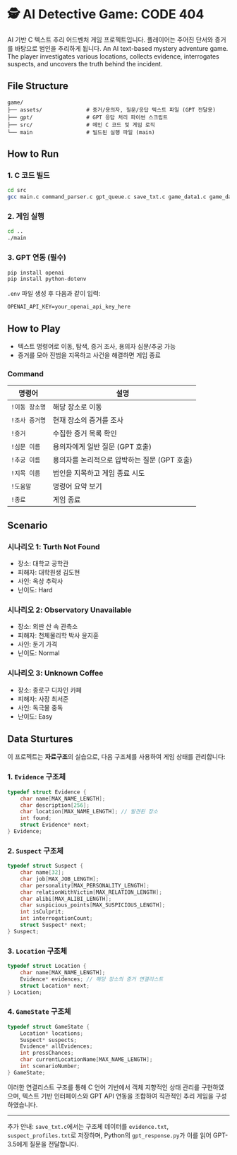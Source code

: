 # 🕵️ AI Detective Game: CODE 404

AI 기반 C 텍스트 추리 어드벤처 게임 프로젝트입니다. 플레이어는 주어진 단서와 증거를 바탕으로 범인을 추리하게 됩니다.
An AI text-based mystery adventure game. The player investigates various locations, collects evidence, interrogates suspects, and uncovers the truth behind the incident.

## File Structure

```
game/
├── assets/              # 증거/용의자, 질문/응답 텍스트 파일 (GPT 전달용)
├── gpt/                 # GPT 응답 처리 파이썬 스크립트
├── src/                 # 메인 C 코드 및 게임 로직
└── main                 # 빌드된 실행 파일 (main)
```

## How to Run

### 1. C 코드 빌드

```bash
cd src
gcc main.c command_parser.c gpt_queue.c save_txt.c game_data1.c game_data2.c game_data3.c -o ../main
```

### 2. 게임 실행

```bash
cd ..
./main
```

### 3. GPT 연동 (필수)

```bash
pip install openai
pip install python-dotenv
```

`.env` 파일 생성 후 다음과 같이 입력:

```
OPENAI_API_KEY=your_openai_api_key_here
```

## How to Play

* 텍스트 명령어로 이동, 탐색, 증거 조사, 용의자 심문/추궁 가능
* 증거를 모아 진범을 지목하고 사건을 해결하면 게임 종료

### Command

| 명령어             | 설명                          |
| --------------- | --------------------------- |
| `!이동 장소명`      | 해당 장소로 이동                   |
| `!조사 증거명`        | 현재 장소의 증거를 조사               |
| `!증거`           | 수집한 증거 목록 확인                |
| `!심문 이름`        | 용의자에게 일반 질문 (GPT 호출)        |
| `!추궁 이름`        | 용의자를 논리적으로 압박하는 질문 (GPT 호출) |
| `!지목 이름`        | 범인을 지목하고 게임 종료 시도           |
| `!도움말`          | 명령어 요약 보기                   |
| `!종료`            | 게임 종료                       |

## Scenario

### 시나리오 1: Turth Not Found

* 장소: 대학교 공학관
* 피해자: 대학원생 김도현
* 사인: 옥상 추락사
* 난이도: Hard

### 시나리오 2: Observatory Unavailable

* 장소: 외딴 산 속 관측소
* 피해자: 천체물리학 박사 윤지훈
* 사인: 둔기 가격
* 난이도: Normal

### 시나리오 3: Unknown Coffee

* 장소: 종로구 디자인 카페
* 피해자: 사장 최서준
* 사인: 독극물 중독
* 난이도: Easy

## Data Sturtures

이 프로젝트는 **자료구조**의 실습으로, 다음 구조체를 사용하여 게임 상태를 관리합니다:

### 1. `Evidence` 구조체

```c
typedef struct Evidence {
    char name[MAX_NAME_LENGTH];
    char description[256];
    char location[MAX_NAME_LENGTH]; // 발견된 장소
    int found;
    struct Evidence* next;
} Evidence;
```

### 2. `Suspect` 구조체

```c
typedef struct Suspect {
    char name[32];
    char job[MAX_JOB_LENGTH];
    char personality[MAX_PERSONALITY_LENGTH];
    char relationWithVictim[MAX_RELATION_LENGTH];
    char alibi[MAX_ALIBI_LENGTH];
    char suspicious_points[MAX_SUSPICIOUS_LENGTH];
    int isCulprit;
    int interrogationCount;
    struct Suspect* next;
} Suspect;
```

### 3. `Location` 구조체

```c
typedef struct Location {
    char name[MAX_NAME_LENGTH];
    Evidence* evidences; // 해당 장소의 증거 연결리스트
    struct Location* next;
} Location;
```

### 4. `GameState` 구조체

```c
typedef struct GameState {
    Location* locations;
    Suspect* suspects;
    Evidence* allEvidences;
    int pressChances;
    char currentLocationName[MAX_NAME_LENGTH];
    int scenarioNumber;
} GameState;
```

이러한 연결리스트 구조를 통해 C 언어 기반에서 객체 지향적인 상태 관리를 구현하였으며, 텍스트 기반 인터페이스와 GPT API 연동을 조합하여 직관적인 추리 게임을 구성하였습니다.

---

추가 안내: `save_txt.c`에서는 구조체 데이터를 `evidence.txt`, `suspect_profiles.txt`로 저장하며, Python의 `gpt_response.py`가 이를 읽어 GPT-3.5에게 질문을 전달합니다.
